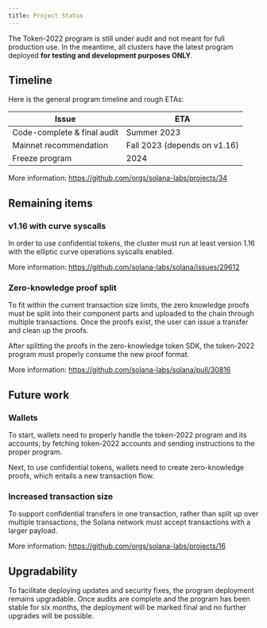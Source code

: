 ```yaml
---
title: Project Status
---
```


The Token-2022 program is still under audit and not meant for full production use.
In the meantime, all clusters have the latest program deployed **for testing and
development purposes ONLY**.

## Timeline

Here is the general program timeline and rough ETAs:

| Issue | ETA |
| --- | --- |
| Code-complete & final audit | Summer 2023 |
| Mainnet recommendation | Fall 2023 (depends on v1.16) |
| Freeze program | 2024 |

More information: https://github.com/orgs/solana-labs/projects/34

## Remaining items

### v1.16 with curve syscalls

In order to use confidential tokens, the cluster must run at least version 1.16
with the elliptic curve operations syscalls enabled.

More information: https://github.com/solana-labs/solana/issues/29612

### Zero-knowledge proof split

To fit within the current transaction size limits, the zero knowledge proofs must
be split into their component parts and uploaded to the chain through multiple
transactions. Once the proofs exist, the user can issue a transfer and clean up
the proofs.

After splitting the proofs in the zero-knowledge token SDK, the token-2022 program
must properly consume the new proof format.

More information: https://github.com/solana-labs/solana/pull/30816

## Future work

### Wallets

To start, wallets need to properly handle the token-2022 program and its accounts,
by fetching token-2022 accounts and sending instructions to the proper program.

Next, to use confidential tokens, wallets need to create zero-knowledge proofs,
which entails a new transaction flow.

### Increased transaction size

To support confidential transfers in one transaction, rather than split up over
multiple transactions, the Solana network must accept transactions with a larger
payload.

More information: https://github.com/orgs/solana-labs/projects/16

## Upgradability

To facilitate deploying updates and security fixes, the program deployment remains
upgradable. Once audits are complete and the program has been stable for six months,
the deployment will be marked final and no further upgrades will be possible.
